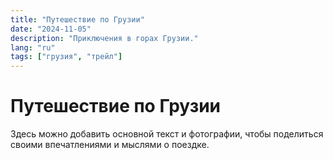 ```yaml
---
title: "Путешествие по Грузии"
date: "2024-11-05"
description: "Приключения в горах Грузии."
lang: "ru"
tags: ["грузия", "трейл"]
---
```

# Путешествие по Грузии
Здесь можно добавить основной текст и фотографии, чтобы поделиться своими впечатлениями и мыслями о поездке.
